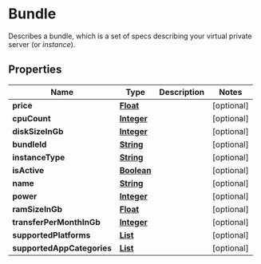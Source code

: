 

# Bundle

Describes a bundle, which is a set of specs describing your virtual private server (or <i>instance</i>).

## Properties

| Name | Type | Description | Notes |
|------------ | ------------- | ------------- | -------------|
|**price** | [**Float**](Float.md) |  |  [optional] |
|**cpuCount** | [**Integer**](Integer.md) |  |  [optional] |
|**diskSizeInGb** | [**Integer**](Integer.md) |  |  [optional] |
|**bundleId** | [**String**](String.md) |  |  [optional] |
|**instanceType** | [**String**](String.md) |  |  [optional] |
|**isActive** | [**Boolean**](Boolean.md) |  |  [optional] |
|**name** | [**String**](String.md) |  |  [optional] |
|**power** | [**Integer**](Integer.md) |  |  [optional] |
|**ramSizeInGb** | [**Float**](Float.md) |  |  [optional] |
|**transferPerMonthInGb** | [**Integer**](Integer.md) |  |  [optional] |
|**supportedPlatforms** | [**List**](List.md) |  |  [optional] |
|**supportedAppCategories** | [**List**](List.md) |  |  [optional] |



